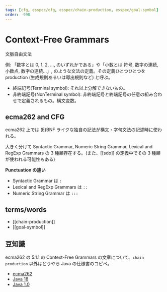 ```yaml
---
tags: [cfg, esspec/cfg, esspec/chain-production, esspec/goal-symbol]
order: -998
---
```


# Context-Free Grammars

文脈自由文法

例: 「数字とは 0, 1, 2, ..., のいずれかである」や「小数とは 符号, 数字の連続, 小数点, 数字の連続...」, のような文法の定義。その定義ひとつひとつを production (生成規則あるいは導出規則など) と呼ぶ。

- 終端記号(Terminal symbol): それ以上分解できないもの。
- 非終端記号(NonTerminal symbol): 非終端記号と終端記号の任意の組み合わせで定義されるもの。構文変数。

## ecma262 and CFG

ecma262 上では (E)BNF ライクな独自の記法が構文・字句文法の記述時に使われる。

大きく分けて Syntactic Grammar, Numeric String Grammar, Lexical and RegExp Grammars の 3 種類存在する。(また、[[sdo]] の定義中でその 3 種類が使われる可能性もある)

**Punctuation の違い**

- Syntactic Grammar は `:`
- Lexical and RegExp Grammars は `::`
- Numeric String Grammar は `:::`

## terms/words

- [[chain-production]]
- [[goal-symbol]]

## 豆知識

ecma262 の 5.1.1 の Context-Free Grammars の文章について、`chain production` 以外はどうやら Java の仕様書のコピペ。

- [ecma262](https://tc39.es/ecma262/#sec-context-free-grammars)
- [Java 18](https://docs.oracle.com/javase/specs/jls/se18/html/jls-2.html)
- [Java 1.0](http://titanium.cs.berkeley.edu/doc/java-langspec-1.0/2.doc.html)
